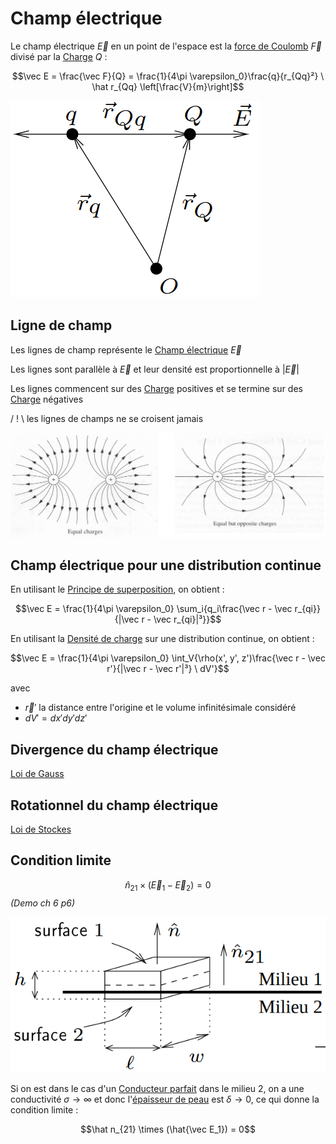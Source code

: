 # Champ électrique

Le champ électrique $\vec E$ en un point de l'espace est la [force de Coulomb](Loi%20de%20Coulomb.md) $\vec F$ divisé par la [Charge](Charge.md) $Q$ :

$$\vec E = \frac{\vec F}{Q} = \frac{1}{4\pi \varepsilon_0}\frac{q}{r_{Qq}²} \ \hat r_{Qq} \left[\frac{V}{m}\right]$$

![](attachments/Pasted%20image%2020230712141801.png)

## Ligne de champ

Les lignes de champ représente le [Champ électrique](Champ%20électrique.md) $\vec E$

Les lignes sont parallèle à $\vec E$ et leur densité est proportionnelle à $|\vec E|$

Les lignes commencent sur des [Charge](Charge.md) positives et se termine sur des [Charge](Charge.md) négatives

/ ! \ les lignes de champs ne se croisent jamais

![](attachments/Pasted%20image%2020230712145840.png)

## Champ électrique pour une distribution continue

En utilisant le [Principe de superposition](Principe%20de%20superposition.md), on obtient :

$$\vec E = \frac{1}{4\pi \varepsilon_0} \sum_i{q_i\frac{\vec r - \vec r_{qi}}{|\vec r - \vec r_{qi}|³}}$$

En utilisant la [Densité de charge](Densité%20de%20charge.md) sur une distribution continue, on obtient :

$$\vec E = \frac{1}{4\pi \varepsilon_0} \int_V{\rho(x', y', z')\frac{\vec r - \vec r'}{|\vec r - \vec r'|³} \ dV'}$$

avec
- $\vec r'$ la distance entre l'origine et le volume infinitésimale considéré
- $dV' = dx'dy'dz'$

## Divergence du champ électrique

[Loi de Gauss](Loi%20de%20Gauss.md)

## Rotationnel du champ électrique

[Loi de Stockes](Loi%20de%20Stockes.md)

## Condition limite

$$\hat n_{21} \times (\vec E_1-\vec E_2) = 0$$
*(Demo ch 6 p6)*

![](attachments/Pasted%20image%2020230717152934.png)

Si on est dans le cas d'un [Conducteur parfait](Conducteur.md) dans le milieu 2, on a une conductivité $\sigma \rightarrow \infty$  et donc l'[épaisseur de peau](Effet%20de%20peau.md) est $\delta \rightarrow 0$, ce qui donne la condition limite :

$$\hat n_{21} \times (\hat{\vec E_1}) = 0$$